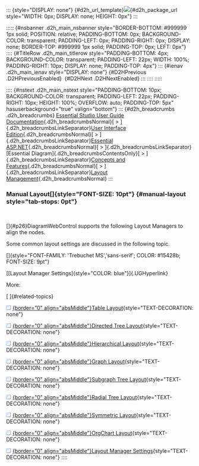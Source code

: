 ::: {style="DISPLAY: none"}
[](ms-xhelp:///?Id=d2h_url_template){#d2h_url_template}![](!package_url!){#d2h_package_url style="WIDTH: 0px; DISPLAY: none; HEIGHT: 0px"}
:::

::::: {#nsbanner .d2h_main_nsbanner style="BORDER-BOTTOM: #999999 1px solid; POSITION: relative; PADDING-BOTTOM: 0px; BACKGROUND-COLOR: transparent; PADDING-LEFT: 0px; PADDING-RIGHT: 0px; DISPLAY: none; BORDER-TOP: #999999 1px solid; PADDING-TOP: 0px; LEFT: 0px"}
:::: {#TitleRow .d2h_main_titlerow style="PADDING-BOTTOM: 4px; BACKGROUND-COLOR: transparent; PADDING-LEFT: 22px; WIDTH: 100%; PADDING-RIGHT: 10px; DISPLAY: none; PADDING-TOP: 4px"}
::: {#ienav .d2h_main_ienav style="DISPLAY: none"}
[](ms-xhelp:///?Id=4ceff2d6-4a09-4402-b824-833a5e4b3e76){#D2HPrevious .D2HPreviousEnabled}  [](ms-xhelp:///?Id=53000f73-da02-46a6-84da-95adc28a841a){#D2HNext .D2HNextEnabled}
:::
::::
:::::

:::: {#nstext .d2h_main_nstext style="PADDING-BOTTOM: 10px; BACKGROUND-COLOR: transparent; PADDING-LEFT: 22px; PADDING-RIGHT: 10px; HEIGHT: 100%; OVERFLOW: auto; PADDING-TOP: 5px" hasuserbackground="true" valign="bottom"}
::: {#d2h_breadcrumbs .d2h_breadcrumbs}
[Essential Studio User Guide Documentation](ms-xhelp:///?Id=12457748-09e3-4d74-a240-8e049cedf030){.d2h_breadcrumbsNormal}[ \> ]{.d2h_breadcrumbsLinkSeparator}[User Interface Edition](ms-xhelp:///?Id=c29296b7-531c-413b-a0ec-488ca1f7f669){.d2h_breadcrumbsNormal}[ \> ]{.d2h_breadcrumbsLinkSeparator}[Essential ASP.NET](ms-xhelp:///?Id=25c35330-c127-4dad-9a92-ed79dc7261a6){.d2h_breadcrumbsNormal}[ \> ]{.d2h_breadcrumbsLinkSeparator}[Essential Diagram]{.d2h_breadcrumbsContentsOnly}[ \> ]{.d2h_breadcrumbsLinkSeparator}[Concepts and Features](ms-xhelp:///?Id=f9aa55fb-f8cf-43da-a8be-de231dc0d949){.d2h_breadcrumbsNormal}[ \> ]{.d2h_breadcrumbsLinkSeparator}[Layout Management](ms-xhelp:///?Id=4ceff2d6-4a09-4402-b824-833a5e4b3e76){.d2h_breadcrumbsNormal}
:::

### Manual Layout[]{style="FONT-SIZE: 10pt"} {#manual-layout style="tab-stops: 0pt"}

 

[]{#p26}DiagramWebControl supports the following Layout Managers to align the nodes.

Some common layout settings are discussed in the following topic.

[]{style="FONT-FAMILY: 'Trebuchet MS','sans-serif'; COLOR: #15428b; FONT-SIZE: 9pt"} 

[[Layout Manager Settings]{style="COLOR: blue"}]{.UGHyperlink}

More:

[ ]{#related-topics}

[![](button.gif){border="0" align="absMiddle"}Table Layout](ms-xhelp:///?Id=ae97253c-c2c2-4203-9393-5e49ed593b8c){style="TEXT-DECORATION: none"}

[![](button.gif){border="0" align="absMiddle"}Directed Tree Layout](ms-xhelp:///?Id=4acf5947-dc4c-4864-88a6-5edac31993c8){style="TEXT-DECORATION: none"}

[![](button.gif){border="0" align="absMiddle"}Hierarchical Layout](ms-xhelp:///?Id=f19573a8-6f59-46c3-84bb-589f7288c73c){style="TEXT-DECORATION: none"}

[![](button.gif){border="0" align="absMiddle"}Graph Layout](ms-xhelp:///?Id=8363b64c-02a8-4b9e-a211-8fb49420b57b){style="TEXT-DECORATION: none"}

[![](button.gif){border="0" align="absMiddle"}Subgraph Tree Layout](ms-xhelp:///?Id=45360406-81a7-4e8f-aac5-141119297174){style="TEXT-DECORATION: none"}

[![](button.gif){border="0" align="absMiddle"}Radial Tree Layout](ms-xhelp:///?Id=41fddd8e-58f2-476f-9a3d-9ed4b100a4ef){style="TEXT-DECORATION: none"}

[![](button.gif){border="0" align="absMiddle"}Symmetric Layout](ms-xhelp:///?Id=3dd7c9f3-f4fa-40ee-984d-3ef7509719f1){style="TEXT-DECORATION: none"}

[![](button.gif){border="0" align="absMiddle"}OrgChart Layout](ms-xhelp:///?Id=3bc348c1-9955-4a1e-b0fc-e7f4e5c29122){style="TEXT-DECORATION: none"}

[![](button.gif){border="0" align="absMiddle"}Layout Manager Settings](ms-xhelp:///?Id=1c9cf403-62c0-44c5-a244-89298aaaf2b6){style="TEXT-DECORATION: none"}
::::
